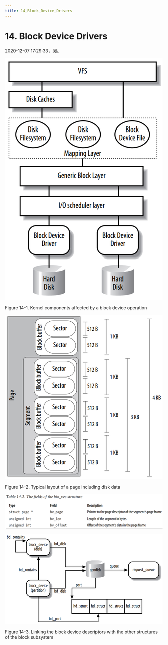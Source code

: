 ```yaml
---
title: 14_Block_Device_Drivers
---
```


# 14. Block Device Drivers

2020-12-07 17:29:33，阅。

![Figure 14-1. Kernel components affected by a block device operation](assets/2022-05-02_11-11-33.png)

Figure 14-1. Kernel components affected by a block device operation

![Figure 14-2. Typical layout of a page including disk data](assets/2022-05-02_11-28-36.png)

Figure 14-2. Typical layout of a page including disk data

![14%20Block%20Device%20Drivers/Untitled%202.png](assets/2022-05-02_11-28-31.png)

![Figure 14-3. Linking the block device descriptors with the other structures of the block subsystem](assets/2022-05-02_11-28-28.png)

Figure 14-3. Linking the block device descriptors with the other structures of the block subsystem